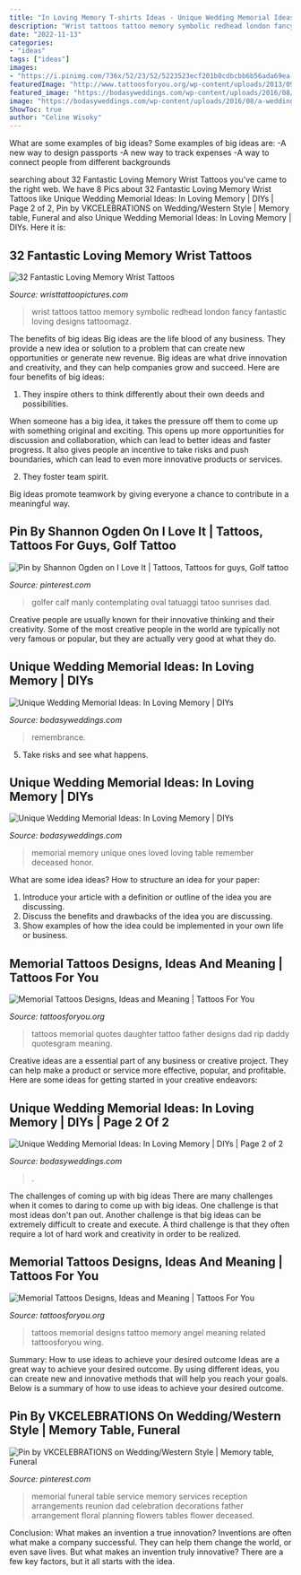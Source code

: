 ```yaml
---
title: "In Loving Memory T-shirts Ideas - Unique Wedding Memorial Ideas: In Loving Memory"
description: "Wrist tattoos tattoo memory symbolic redhead london fancy fantastic loving designs tattoomagz"
date: "2022-11-13"
categories:
- "ideas"
tags: ["ideas"]
images:
- "https://i.pinimg.com/736x/52/23/52/5223523ecf201b0cdbcbb6b56ada69ea--funeral-planning-funeral-ideas-for-dad-memorial-services.jpg"
featuredImage: "http://www.tattoosforyou.org/wp-content/uploads/2013/09/Memorial-Tattoos-Designs-767x1024.jpg"
featured_image: "https://bodasyweddings.com/wp-content/uploads/2016/08/a-wedding-memorial-table-529x705.jpg"
image: "https://bodasyweddings.com/wp-content/uploads/2016/08/a-wedding-memorial-table-529x705.jpg"
ShowToc: true
author: "Celine Wisoky"
---
```



What are some examples of big ideas?
Some examples of big ideas are: 
-A new way to design passports 
-A new way to track expenses 
-A way to connect people from different backgrounds

	

		
searching about 32 Fantastic Loving Memory Wrist Tattoos you've came to the right web. We have 8 Pics about 32 Fantastic Loving Memory Wrist Tattoos like Unique Wedding Memorial Ideas: In Loving Memory | DIYs | Page 2 of 2, Pin by VKCELEBRATIONS on Wedding/Western Style | Memory table, Funeral and also Unique Wedding Memorial Ideas: In Loving Memory | DIYs. Here it is:
		
    
## 32 Fantastic Loving Memory Wrist Tattoos

<img loading=lazy src="http://www.wristtattoopictures.com/wp-content/uploads/2016/06/Fancy-Wrist-Tattoo-WT129.jpg" onerror="this.onerror=null;this.src='https://tse3.mm.bing.net/th?id=OIP.ya-btnj2EgYVxPGXzh6uJQHaJ-&amp;pid=15.1';" alt="32 Fantastic Loving Memory Wrist Tattoos">

_Source: wristtattoopictures.com_

>wrist tattoos tattoo memory symbolic redhead london fancy fantastic loving designs tattoomagz. 

	

The benefits of big ideas
Big ideas are the life blood of any business. They provide a new idea or solution to a problem that can create new opportunities or generate new revenue. Big ideas are what drive innovation and creativity, and they can help companies grow and succeed. Here are four benefits of big ideas:
1. They inspire others to think differently about their own deeds and possibilities.

When someone has a big idea, it takes the pressure off them to come up with something original and exciting. This opens up more opportunities for discussion and collaboration, which can lead to better ideas and faster progress. It also gives people an incentive to take risks and push boundaries, which can lead to even more innovative products or services.

2. They foster team spirit.

Big ideas promote teamwork by giving everyone a chance to contribute in a meaningful way.

    
## Pin By Shannon Ogden On I Love It | Tattoos, Tattoos For Guys, Golf Tattoo

<img loading=lazy src="https://i.pinimg.com/736x/40/26/3c/40263ca20f7e2c94f56a4f6219a413d4--golf-tattoo-tatoo.jpg" onerror="this.onerror=null;this.src='https://tse4.mm.bing.net/th?id=OIP._mbfQkHDIxstvYgPnLmGQAHaJ4&amp;pid=15.1';" alt="Pin by Shannon Ogden on I Love It | Tattoos, Tattoos for guys, Golf tattoo">

_Source: pinterest.com_

>golfer calf manly contemplating oval tatuaggi tatoo sunrises dad. 

	

Creative people are usually known for their innovative thinking and their creativity. Some of the most creative people in the world are typically not very famous or popular, but they are actually very good at what they do.

    
## Unique Wedding Memorial Ideas: In Loving Memory | DIYs

<img loading=lazy src="https://bodasyweddings.com/wp-content/uploads/2016/08/remembrance-ideas.jpg" onerror="this.onerror=null;this.src='https://tse1.mm.bing.net/th?id=OIP.8Reby0oEH9XSniZ-8cdxaQHaLG&amp;pid=15.1';" alt="Unique Wedding Memorial Ideas: In Loving Memory | DIYs">

_Source: bodasyweddings.com_

>remembrance. 

	

5. Take risks and see what happens.

    
## Unique Wedding Memorial Ideas: In Loving Memory | DIYs

<img loading=lazy src="https://bodasyweddings.com/wp-content/uploads/2016/08/unique-wedding-memorial-ideas.jpg" onerror="this.onerror=null;this.src='https://tse1.mm.bing.net/th?id=OIP.o7QNo_6b8ho0Vf9n93MgPgHaLG&amp;pid=15.1';" alt="Unique Wedding Memorial Ideas: In Loving Memory | DIYs">

_Source: bodasyweddings.com_

>memorial memory unique ones loved loving table remember deceased honor. 

	

What are some idea ideas?
How to structure an idea for your paper:
1) Introduce your article with a definition or outline of the idea you are discussing.
2) Discuss the benefits and drawbacks of the idea you are discussing.
3) Show examples of how the idea could be implemented in your own life or business.

    
## Memorial Tattoos Designs, Ideas And Meaning | Tattoos For You

<img loading=lazy src="http://www.tattoosforyou.org/wp-content/uploads/2013/09/Memorial-Tattoos-Quotes.jpg" onerror="this.onerror=null;this.src='https://tse1.mm.bing.net/th?id=OIP.a3hDzoJoKjVr56zr0jdqAwHaJ4&amp;pid=15.1';" alt="Memorial Tattoos Designs, Ideas and Meaning | Tattoos For You">

_Source: tattoosforyou.org_

>tattoos memorial quotes daughter tattoo father designs dad rip daddy quotesgram meaning. 

	

Creative ideas are a essential part of any business or creative project. They can help make a product or service more effective, popular, and profitable. Here are some ideas for getting started in your creative endeavors:

    
## Unique Wedding Memorial Ideas: In Loving Memory | DIYs | Page 2 Of 2

<img loading=lazy src="https://bodasyweddings.com/wp-content/uploads/2016/08/a-wedding-memorial-table-529x705.jpg" onerror="this.onerror=null;this.src='https://tse1.mm.bing.net/th?id=OIP.mRDFHV1x5Q5Uo3rfQMnqgwHaJ3&amp;pid=15.1';" alt="Unique Wedding Memorial Ideas: In Loving Memory | DIYs | Page 2 of 2">

_Source: bodasyweddings.com_

>. 

	

The challenges of coming up with big ideas
There are many challenges when it comes to daring to come up with big ideas. One challenge is that most ideas don't pan out. Another challenge is that big ideas can be extremely difficult to create and execute. A third challenge is that they often require a lot of hard work and creativity in order to be realized.

    
## Memorial Tattoos Designs, Ideas And Meaning | Tattoos For You

<img loading=lazy src="http://www.tattoosforyou.org/wp-content/uploads/2013/09/Memorial-Tattoos-Designs-767x1024.jpg" onerror="this.onerror=null;this.src='https://tse4.mm.bing.net/th?id=OIP.6kUeUuAMQVLmmGn0iJsspwHaJ4&amp;pid=15.1';" alt="Memorial Tattoos Designs, Ideas and Meaning | Tattoos For You">

_Source: tattoosforyou.org_

>tattoos memorial designs tattoo memory angel meaning related tattoosforyou wing. 

	

Summary: How to use ideas to achieve your desired outcome
Ideas are a great way to achieve your desired outcome. By using different ideas, you can create new and innovative methods that will help you reach your goals. Below is a summary of how to use ideas to achieve your desired outcome.

    
## Pin By VKCELEBRATIONS On Wedding/Western Style | Memory Table, Funeral

<img loading=lazy src="https://i.pinimg.com/736x/52/23/52/5223523ecf201b0cdbcbb6b56ada69ea--funeral-planning-funeral-ideas-for-dad-memorial-services.jpg" onerror="this.onerror=null;this.src='https://tse3.mm.bing.net/th?id=OIP.BMt8MJWjzekH4oUJ2MLknwAAAA&amp;pid=15.1';" alt="Pin by VKCELEBRATIONS on Wedding/Western Style | Memory table, Funeral">

_Source: pinterest.com_

>memorial funeral table service memory services reception arrangements reunion dad celebration decorations father arrangement floral planning flowers tables flower deceased. 

	

Conclusion: What makes an invention a true innovation?
Inventions are often what make a company successful. They can help them change the world, or even save lives. But what makes an invention truly innovative? There are a few key factors, but it all starts with the idea.


